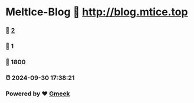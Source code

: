 # MeltIce-Blog :link: http://blog.mtice.top 
### :page_facing_up: [2](http://blog.mtice.top/tag.html) 
### :speech_balloon: 1 
### :hibiscus: 1800 
### :alarm_clock: 2024-09-30 17:38:21 
### Powered by :heart: [Gmeek](https://github.com/Meekdai/Gmeek)
